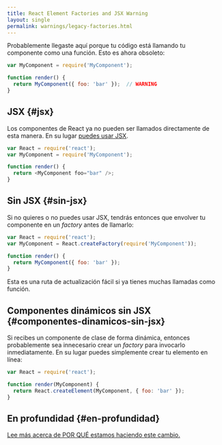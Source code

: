 ```yaml
---
title: React Element Factories and JSX Warning
layout: single
permalink: warnings/legacy-factories.html
---
```


Probablemente llegaste aquí porque tu código está llamando tu componente como una función. Esto es ahora obsoleto:

```javascript
var MyComponent = require('MyComponent');

function render() {
  return MyComponent({ foo: 'bar' });  // WARNING
}
```

## JSX {#jsx}

Los componentes de React ya no pueden ser llamados directamente de esta manera. En su lugar [puedes usar JSX](/docs/jsx-in-depth.html).

```javascript
var React = require('react');
var MyComponent = require('MyComponent');

function render() {
  return <MyComponent foo="bar" />;
}
```

## Sin JSX {#sin-jsx}

Si no quieres o no puedes usar JSX, tendrás entonces que envolver tu componente en un *factory* antes de llamarlo:

```javascript
var React = require('react');
var MyComponent = React.createFactory(require('MyComponent'));

function render() {
  return MyComponent({ foo: 'bar' });
}
```

Esta es una ruta de actualización fácil si ya tienes muchas llamadas como función.

## Componentes dinámicos sin JSX {#componentes-dinamicos-sin-jsx}

Si recibes un componente de clase de forma dinámica, entonces probablemente sea innecesario crear un *factory* para invocarlo inmediatamente. En su lugar puedes simplemente crear tu elemento en línea:

```javascript
var React = require('react');

function render(MyComponent) {
  return React.createElement(MyComponent, { foo: 'bar' });
}
```

## En profundidad {#en-profundidad}

[Lee más acerca de POR QUÉ estamos haciendo este cambio.](https://gist.github.com/sebmarkbage/d7bce729f38730399d28)
